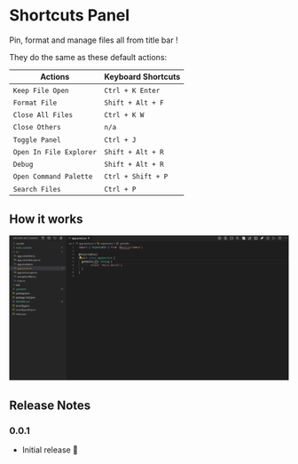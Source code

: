 # Shortcuts Panel

Pin, format and manage files all from title bar !

They do the same as these default actions:

| Actions                        | Keyboard Shortcuts
| ------------------------------ |------------------------
| `Keep File Open`    | `Ctrl + K Enter`
| `Format File`    | `Shift + Alt + F`
| `Close All Files` |   `Ctrl + K W`
| `Close Others`    |   `n/a`
| `Toggle Panel`| `Ctrl + J`
| `Open In File Explorer` | `Shift + Alt + R` 
| `Debug` | `Shift + Alt + R` 
| `Open Command Palette` | `Ctrl + Shift + P` 
| `Search Files` | `Ctrl + P` 



## How it works

![demo](/img/screenshots/demo.gif)


## Release Notes


### 0.0.1

- Initial release 🎉